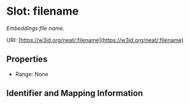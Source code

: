 # Slot: filename
_Embeddings file name._


URI: [https://w3id.org/neat/:filename](https://w3id.org/neat/:filename)



<!-- no inheritance hierarchy -->


## Properties

 * Range: None



## Identifier and Mapping Information





